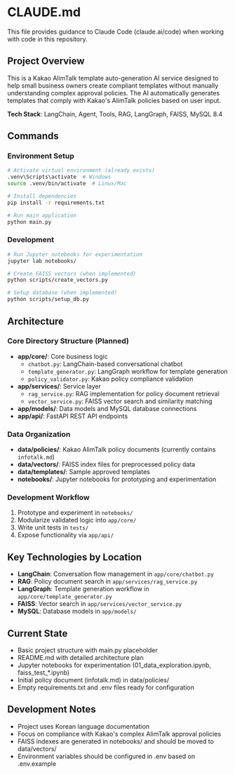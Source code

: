 # CLAUDE.md

This file provides guidance to Claude Code (claude.ai/code) when working with code in this repository.

## Project Overview

This is a Kakao AlimTalk template auto-generation AI service designed to help small business owners create compliant templates without manually understanding complex approval policies. The AI automatically generates templates that comply with Kakao's AlimTalk policies based on user input.

**Tech Stack**: LangChain, Agent, Tools, RAG, LangGraph, FAISS, MySQL 8.4

## Commands

### Environment Setup
```bash
# Activate virtual environment (already exists)
.venv\Scripts\activate  # Windows
source .venv/bin/activate  # Linux/Mac

# Install dependencies
pip install -r requirements.txt

# Run main application
python main.py
```

### Development
```bash
# Run Jupyter notebooks for experimentation
jupyter lab notebooks/

# Create FAISS vectors (when implemented)
python scripts/create_vectors.py

# Setup database (when implemented)
python scripts/setup_db.py
```

## Architecture

### Core Directory Structure (Planned)
- **app/core/**: Core business logic
  - `chatbot.py`: LangChain-based conversational chatbot
  - `template_generator.py`: LangGraph workflow for template generation
  - `policy_validator.py`: Kakao policy compliance validation
- **app/services/**: Service layer
  - `rag_service.py`: RAG implementation for policy document retrieval
  - `vector_service.py`: FAISS vector search and similarity matching
- **app/models/**: Data models and MySQL database connections
- **app/api/**: FastAPI REST API endpoints

### Data Organization
- **data/policies/**: Kakao AlimTalk policy documents (currently contains `infotalk.md`)
- **data/vectors/**: FAISS index files for preprocessed policy data
- **data/templates/**: Sample approved templates
- **notebooks/**: Jupyter notebooks for prototyping and experimentation

### Development Workflow
1. Prototype and experiment in `notebooks/`
2. Modularize validated logic into `app/core/`
3. Write unit tests in `tests/`
4. Expose functionality via `app/api/`

## Key Technologies by Location
- **LangChain**: Conversation flow management in `app/core/chatbot.py`
- **RAG**: Policy document search in `app/services/rag_service.py`  
- **LangGraph**: Template generation workflow in `app/core/template_generator.py`
- **FAISS**: Vector search in `app/services/vector_service.py`
- **MySQL**: Database models in `app/models/`

## Current State
- Basic project structure with main.py placeholder
- README.md with detailed architecture plan
- Jupyter notebooks for experimentation (01_data_exploration.ipynb, faiss_test_*.ipynb)
- Initial policy document (infotalk.md) in data/policies/
- Empty requirements.txt and .env files ready for configuration

## Development Notes
- Project uses Korean language documentation
- Focus on compliance with Kakao's complex AlimTalk approval policies
- FAISS indexes are generated in notebooks/ and should be moved to data/vectors/
- Environment variables should be configured in .env based on .env.example
